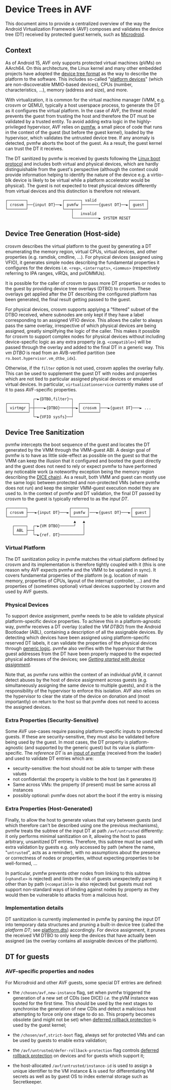 # Device Trees in AVF

This document aims to provide a centralized overview of the way the Android
Virtualization Framework (AVF) composes and validates the device tree (DT)
received by protected guest kernels, such as [Microdroid].

[Microdroid]: ../guest/microdroid/README.md

## Context

As of Android 15, AVF only supports protected virtual machines (pVMs) on
AArch64. On this architecture, the Linux kernel and many other embedded projects
have adopted the [device tree format][dtspec] as the way to describe the
platform to the software. This includes so-called "[platform devices]" (which are
non-discoverable MMIO-based devices), CPUs (number, characteristics, ...),
memory (address and size), and more.

With virtualization, it is common for the virtual machine manager (VMM, e.g.
crosvm or QEMU), typically a host userspace process, to generate the DT as it
configures the virtual platform. In the case of AVF, the threat model prevents
the guest from trusting the host and therefore the DT must be validated by a
trusted entity. To avoid adding extra logic in the highly-privileged hypervisor,
AVF relies on [pvmfw], a small piece of code that runs in the context of the
guest (but before the guest kernel), loaded by the hypervisor, which validates
the untrusted device tree. If any anomaly is detected, pvmfw aborts the boot of
the guest. As a result, the guest kernel can trust the DT it receives.

The DT sanitized by pvmfw is received by guests following the [Linux boot
protocol][booting.txt] and includes both virtual and physical devices, which are
hardly distinguishable from the guest's perspective (although the context could
provide information helping to identify the nature of the device e.g. a
virtio-blk device is likely to be virtual while a platform accelerator would be
physical). The guest is not expected to treat physical devices differently from
virtual devices and this distinction is therefore not relevant.

```
┌────────┐               ┌───────┐ valid              ┌───────┐
│ crosvm ├──{input DT}──►│ pvmfw ├───────{guest DT}──►│ guest │
└────────┘               └───┬───┘                    └───────┘
                             │   invalid
                             └───────────► SYSTEM RESET
```

[dtspec]: https://www.devicetree.org/specifications
[platform devices]: https://docs.kernel.org/driver-api/driver-model/platform.html
[pvmfw]: ../guest/pvmfw/README.md
[booting.txt]: https://www.kernel.org/doc/Documentation/arm64/booting.txt

## Device Tree Generation (Host-side)

crosvm describes the virtual platform to the guest by generating a DT
enumerating the memory region, virtual CPUs, virtual devices, and other
properties (e.g. ramdisk, cmdline, ...). For physical devices (assigned using
VFIO), it generates simple nodes describing the fundamental properties it
configures for the devices i.e. `<reg>`, `<interrupts>`, `<iommus>`
(respectively referring to IPA ranges, vIRQs, and pvIOMMUs).

It is possible for the caller of crosvm to pass more DT properties or nodes to
the guest by providing device tree overlays (DTBO) to crosvm. These overlays get
applied after the DT describing the configured platform has been generated, the
final result getting passed to the guest.

For physical devices, crosvm supports applying a "filtered" subset of the DTBO
received, where subnodes are only kept if they have a label corresponding to an
assigned VFIO device. This allows the caller to always pass the same overlay,
irrespective of which physical devices are being assigned, greatly simplifying
the logic of the caller. This makes it possible for crosvm to support complex
nodes for physical devices without including device-specific logic as any extra
property (e.g. `<compatible>`) will be passed through the overlay and added to
the final DT in a generic way. This _vm DTBO_ is read from an AVB-verified
partition (see `ro.boot.hypervisor.vm_dtbo_idx`).

Otherwise, if the `filter` option is not used, crosvm applies the overlay fully.
This can be used to supplement the guest DT with nodes and properties which are
not tied to particular assigned physical devices or emulated virtual devices. In
particular, `virtualizationservice` currently makes use of it to pass
AVF-specific properties.

```
            ┌─►{DTBO,filter}─┐
┌─────────┐ │                │  ┌────────┐
│ virtmgr ├─┼────►{DTBO}─────┼─►│ crosvm ├───►{guest DT}───► ...
└─────────┘ │                │  └────────┘
            └─►{VFIO sysfs}──┘
```

## Device Tree Sanitization

pvmfw intercepts the boot sequence of the guest and locates the DT generated by
the VMM through the VMM-guest ABI. A design goal of pvmfw is to have as little
side-effect as possible on the guest so that the VMM can keep the illusion that
it configured and booted the guest directly and the guest does not need to rely
or expect pvmfw to have performed any noticeable work (a noteworthy exception
being the memory region describing the [DICE chain]). As a result, both VMM and
guest can mostly use the same logic between protected and non-protected VMs
(where pvmfw does not run) and keep the simpler VMM-guest execution model they
are used to. In the context of pvmfw and DT validation, the final DT passed by
crosvm to the guest is typically referred to as the _input DT_.

```
┌────────┐                  ┌───────┐                  ┌───────┐
│ crosvm ├───►{input DT}───►│ pvmfw │───►{guest DT}───►│ guest │
└────────┘                  └───────┘                  └───────┘
                              ▲   ▲
   ┌─────┐  ┌─►{VM DTBO}──────┘   │
   │ ABL ├──┤                     │
   └─────┘  └─►{ref. DT}──────────┘
```

[DICE chain]: ../guest/pvmfw/README.md#virtual-platform-dice-chain-handover

### Virtual Platform

The DT sanitization policy in pvmfw matches the virtual platform defined by
crosvm and its implementation is therefore tightly coupled with it (this is one
reason why AVF expects pvmfw and the VMM to be updated in sync). It covers
fundamental properties of the platform (e.g.  location of main memory,
properties of CPUs, layout of the interrupt controller, ...) and the properties
of (sometimes optional) virtual devices supported by crosvm and used by AVF
guests.

### Physical Devices

To support device assignment, pvmfw needs to be able to validate physical
platform-specific device properties. To achieve this in a platform-agnostic way,
pvmfw receives a DT overlay (called the _VM DTBO_) from the Android Bootloader
(ABL), containing a description of all the assignable devices. By detecting
which devices have been assigned using platform-specific reserved DT labels, it
can validate the properties of the physical devices through [generic logic].
pvmfw also verifies with the hypervisor that the guest addresses from the DT
have been properly mapped to the expected physical addresses of the devices; see
[_Getting started with device assignment_][da.md].

Note that, as pvmfw runs within the context of an individual pVM, it cannot
detect abuses by the host of device assignment across guests (e.g.
simultaneously assigning the same device to multiple guests), and it is the
responsibility of the hypervisor to enforce this isolation. AVF also relies on
the hypervisor to clear the state of the device on donation and (most
importantly) on return to the host so that pvmfw does not need to access the
assigned devices.

[generic logic]: ../guest/pvmfw/src/device_assignment.rs
[da.md]: ../docs/device_assignment.md

### Extra Properties (Security-Sensitive)

Some AVF use-cases require passing platform-specific inputs to protected guests.
If these are security-sensitive, they must also be validated before being used
by the guest. In most cases, the DT property is platform-agnostic (and supported
by the generic guest) but its value is platform-specific. The _reference DT_ is
an [input of pvmfw][pvmfw-config] (received from the loader) and used to
validate DT entries which are:

- security-sensitive: the host should not be able to tamper with these values
- not confidential: the property is visible to the host (as it generates it)
- Same across VMs: the property (if present) must be same across all instances
- possibly optional: pvmfw does not abort the boot if the entry is missing

[pvmfw-config]: ../guest/pvmfw/README.md#configuration-data-format

### Extra Properties (Host-Generated)

Finally, to allow the host to generate values that vary between guests (and
which therefore can't be described using one the previous mechanisms), pvmfw
treats the subtree of the input DT at path `/avf/untrusted` differently: it only
performs minimal sanitization on it, allowing the host to pass arbitrary,
unsanitized DT entries. Therefore, this subtree must be used with extra
validation by guests e.g. only accessed by path (where the name, "`untrusted`",
acts as a reminder), with no assumptions about the presence or correctness of
nodes or properties, without expecting properties to be well-formed, ...

In particular, pvmfw prevents other nodes from linking to this subtree
(`<phandle>` is rejected) and limits the risk of guests unexpectedly parsing it
other than by path (`<compatible>` is also rejected) but guests must not support
non-standard ways of binding against nodes by property as they would then be
vulnerable to attacks from a malicious host.

### Implementation details

DT sanitization is currently implemented in pvmfw by parsing the input DT into
temporary data structures and pruning a built-in device tree (called the
_platform DT_; see [platform.dts]) accordingly. For device assignment, it prunes
the received VM DTBO to only keep the devices that have actually been assigned
(as the overlay contains all assignable devices of the platform).

[platform.dts]: ../guest/pvmfw/platform.dts

## DT for guests

### AVF-specific properties and nodes

For Microdroid and other AVF guests, some special DT entries are defined:

- the `/chosen/avf,new-instance` flag, set when pvmfw triggered the generation
  of a new set of CDIs (see DICE) _i.e._ the pVM instance was booted for the
  first time. This should be used by the next stages to synchronise the
  generation of new CDIs and detect a malicious host attempting to force only
  one stage to do so. This property becomes obsolete (and might not be set) when
  [deferred rollback protection] is used by the guest kernel;

- the `/chosen/avf,strict-boot` flag, always set for protected VMs and can be
  used by guests to enable extra validation;

- the `/avf/untrusted/defer-rollback-protection` flag controls [deferred
  rollback protection] on devices and for guests which support it;

- the host-allocated `/avf/untrusted/instance-id` is used to assign a unique
  identifier to the VM instance & is used for differentiating VM secrets as well
  as by guest OS to index external storage such as Secretkeeper.

[deferred rollback protection]: ../docs/updatable_vm.md#deferring-rollback-protection
